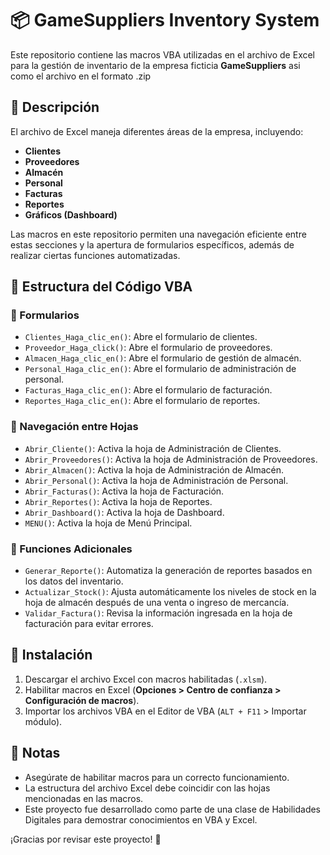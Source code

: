 # 📦 GameSuppliers Inventory System

Este repositorio contiene las macros VBA utilizadas en el archivo de Excel para la gestión de inventario de la empresa ficticia **GameSuppliers** 
asi como el archivo en el formato .zip

## 📑 Descripción

El archivo de Excel maneja diferentes áreas de la empresa, incluyendo:
- **Clientes**
- **Proveedores**
- **Almacén**
- **Personal**
- **Facturas**
- **Reportes**
- **Gráficos (Dashboard)**

Las macros en este repositorio permiten una navegación eficiente entre estas secciones y la apertura de formularios específicos, además de realizar ciertas funciones automatizadas.

## 📜 Estructura del Código VBA

### 🔹 Formularios
- `Clientes_Haga_clic_en()`: Abre el formulario de clientes.
- `Proveedor_Haga_click()`: Abre el formulario de proveedores.
- `Almacen_Haga_clic_en()`: Abre el formulario de gestión de almacén.
- `Personal_Haga_clic_en()`: Abre el formulario de administración de personal.
- `Facturas_Haga_clic_en()`: Abre el formulario de facturación.
- `Reportes_Haga_clic_en()`: Abre el formulario de reportes.

### 🔹 Navegación entre Hojas
- `Abrir_Cliente()`: Activa la hoja de Administración de Clientes.
- `Abrir_Proveedores()`: Activa la hoja de Administración de Proveedores.
- `Abrir_Almacen()`: Activa la hoja de Administración de Almacén.
- `Abrir_Personal()`: Activa la hoja de Administración de Personal.
- `Abrir_Facturas()`: Activa la hoja de Facturación.
- `Abrir_Reportes()`: Activa la hoja de Reportes.
- `Abrir_Dashboard()`: Activa la hoja de Dashboard.
- `MENU()`: Activa la hoja de Menú Principal.

### 🔹 Funciones Adicionales
- `Generar_Reporte()`: Automatiza la generación de reportes basados en los datos del inventario.
- `Actualizar_Stock()`: Ajusta automáticamente los niveles de stock en la hoja de almacén después de una venta o ingreso de mercancía.
- `Validar_Factura()`: Revisa la información ingresada en la hoja de facturación para evitar errores.

## 🚀 Instalación

1. Descargar el archivo Excel con macros habilitadas (`.xlsm`).
2. Habilitar macros en Excel (**Opciones > Centro de confianza > Configuración de macros**).
3. Importar los archivos VBA en el Editor de VBA (`ALT + F11` > Importar módulo).

## 📌 Notas
- Asegúrate de habilitar macros para un correcto funcionamiento.
- La estructura del archivo Excel debe coincidir con las hojas mencionadas en las macros.
- Este proyecto fue desarrollado como parte de una clase de Habilidades Digitales para demostrar conocimientos en VBA y Excel.

¡Gracias por revisar este proyecto! 🚀




